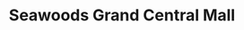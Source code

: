 ---
title: "Seawoods Grand Central Mall"
url: /navi-mumbai/seawoods-grand-central-mall/
shop: Einkaufszentrum
---